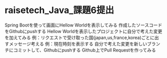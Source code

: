 # raisetech_Java_課題6提出

Spring Bootを使って画面にHellow Worldを表示してみる
作成したソースコードをGithubにpushする
Hellow Worldを表示したプロジェクトに自分で考えた変更を加えてみる
例：リクエストで受け取った国(japan,us,france,korea)ごとに出すメッセージ考える
例：現在時刻を表示する
自分で考えた変更を新しいブランチにコミットして、Githubにpushする
Github上でPull Requestを作ってみる
